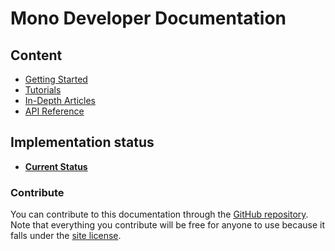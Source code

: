# Mono Developer Documentation

<!-- div class="image" style="position: relative;">
	<img src="Carousel_4.png" />
	<h3 style="position: absolute; top: 170px; left: 0; color: #ecf0f1; width: 100%; text-align: center;">
	Get started developing your Mono app today!</h3>
</div>
<br / -->

## Content

 * [Getting Started](getting-started/getting_started.md)
 * [Tutorials](tutorials/tutorials.md)
 * [In-Depth Articles](articles/articles.md)
 * [API Reference](reference/reference.md)


## Implementation status

 * **[Current Status](current-status.md)**


### Contribute

You can contribute to this documentation through the
[GitHub repository](https://github.com/getopenmono/monodocs).
Note that everything you contribute will be free for anyone to use because
it falls under the [site license](LICENSE.txt).
